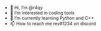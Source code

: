 - 👋 Hi, I’m @r4qy
- 👀 I’m interested in coding tools
- 🌱 I’m currently learning Python and C++
- 📫 How to reach me rev#1234 on discord

<!---
r4qy/r4qy is a ✨ special ✨ repository because its `README.md` (this file) appears on your GitHub profile.
You can click the Preview link to take a look at your changes.
--->
